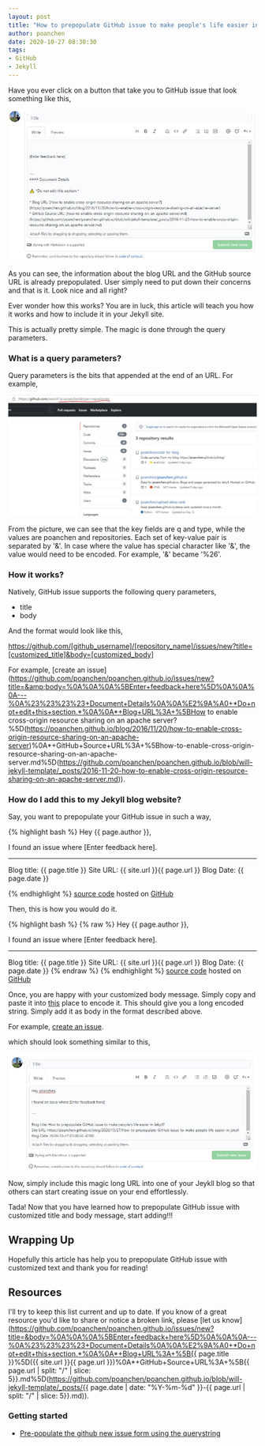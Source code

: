 ```yaml
---
layout: post
title: "How to prepopulate GitHub issue to make people's life easier in Jekyll?"
author: poanchen
date: 2020-10-27 08:30:30
tags:
- GitHub
- Jekyll
---
```

Have you ever click on a button that take you to GitHub issue that look something like this,

<img src="\img\2020\10\27\How-to-prepopulate-GitHub-issue-to-make-people-life-easier-in-jekyll/githubissue.JPG" alt="githubissue">

As you can see, the information about the blog URL and the GitHub source URL is already prepopulated. User simply need to put down their concerns and that is it. Look nice and all right?

Ever wonder how this works? You are in luck, this article will teach you how it works and how to include it in your Jekyll site.

This is actually pretty simple. The magic is done through the query parameters.

### What is a query parameters?

Query parameters is the bits that appended at the end of an URL. For example,

<img src="\img\2020\10\27\How-to-prepopulate-GitHub-issue-to-make-people-life-easier-in-jekyll/queryparameters.JPG" alt="queryparameters">

From the picture, we can see that the key fields are q and type, while the values are poanchen and repositories. Each set of key-value pair is separated by '&'. In case where the value has special character like '&', the value would need to be encoded. For example, '&' became '%26'.

### How it works?

Natively, GitHub issue supports the following query parameters,

- title
- body

And the format would look like this,

https://github.com/[github_username]/[repository_name]/issues/new?title=[customized_title]&body=[customized_body]

For example, [create an issue](https://github.com/poanchen/poanchen.github.io/issues/new?title=&amp;body=%0A%0A%0A%5BEnter+feedback+here%5D%0A%0A%0A---%0A%23%23%23%23+Document+Details%0A%0A%E2%9A%A0+*Do+not+edit+this+section.*%0A%0A*+Blog+URL%3A+%5BHow to enable cross-origin resource sharing on an apache server?%5D(https://poanchen.github.io/blog/2016/11/20/how-to-enable-cross-origin-resource-sharing-on-an-apache-server)%0A*+GitHub+Source+URL%3A+%5Bhow-to-enable-cross-origin-resource-sharing-on-an-apache-server.md%5D(https://github.com/poanchen/poanchen.github.io/blob/will-jekyll-template/_posts/2016-11-20-how-to-enable-cross-origin-resource-sharing-on-an-apache-server.md)).

### How do I add this to my Jekyll blog website?

Say, you want to prepopulate your GitHub issue in such a way,

{% highlight bash %}
Hey {{ page.author }},

I found an issue where [Enter feedback here].

---

Blog title: {{ page.title }}
Site URL: {{ site.url }}{{ page.url }}
Blog Date: {{ page.date }}

{% endhighlight %}
<a href="https://github.com/poanchen/code-for-blog/blob/master/2020/10/27/How-to-prepopulate-GitHub-issue-to-make-people-life-easier-in-jekyll/afterrender.txt" target="_blank">source code</a> hosted on <a href="https://github.com" target="_blank">GitHub</a>

Then, this is how you would do it.

{% highlight bash %}
{% raw %}
Hey {{ page.author }},

I found an issue where [Enter feedback here].

---

Blog title: {{ page.title }}
Site URL: {{ site.url }}{{ page.url }}
Blog Date: {{ page.date }}
{% endraw %}
{% endhighlight %}
<a href="https://github.com/poanchen/code-for-blog/blob/master/2020/10/27/How-to-prepopulate-GitHub-issue-to-make-people-life-easier-in-jekyll/beforerender.txt" target="_blank">source code</a> hosted on <a href="https://github.com" target="_blank">GitHub</a>

Once, you are happy with your customized body message. Simply copy and paste it into [this](https://www.bing.com/search?q=url+encode) place to encode it. This should give you a long encoded string. Simply add it as body in the format described above.

For example, [create an issue](https://github.com/poanchen/poanchen.github.io/issues/new?title=&body=Hey+poanchen%2C%0A%0AI+found+an+issue+where+%5BEnter+feedback+here%5D%0A%0A---%0A%0ABlog+title%3A+How+to+prepopulate+GitHub+issue+to+make+people%27s+life+easier+in+Jekyll%3F%0ASite+URL%3A+https%3A%2F%2Fpoanchen.github.io%2Fblog%2F2020%2F10%2F27%2FHow-to-prepopulate-GitHub-issue-to-make-people-life-easier-in-jekyll%0ABlog+Date%3A+2020-10-27+01%3A30%3A30+-0700).

which should look something similar to this,

<img src="\img\2020\10\27\How-to-prepopulate-GitHub-issue-to-make-people-life-easier-in-jekyll/githubissuedone.JPG" alt="githubissuedone">

Now, simply include this magic long URL into one of your Jeykll blog so that others can start creating issue on your end effortlessly.

Tada! Now that you have learned how to prepopulate GitHub issue with customized title and body message, start adding!!!

## Wrapping Up

Hopefully this article has help you to prepopulate GitHub issue with customized text and thank you for reading!

## Resources

I'll try to keep this list current and up to date. If you know of a great resource you'd like to share or notice a broken link, please [let us know](https://github.com/poanchen/poanchen.github.io/issues/new?title=&body=%0A%0A%0A%5BEnter+feedback+here%5D%0A%0A%0A---%0A%23%23%23%23+Document+Details%0A%0A%E2%9A%A0+*Do+not+edit+this+section.*%0A%0A*+Blog+URL%3A+%5B{{ page.title }}%5D({{ site.url }}{{ page.url }})%0A*+GitHub+Source+URL%3A+%5B{{ page.url | split: "/" | slice: 5}}.md%5D(https://github.com/poanchen/poanchen.github.io/blob/will-jekyll-template/_posts/{{ page.date | date: "%Y-%m-%d" }}-{{ page.url | split: "/" | slice: 5}}.md)).

### Getting started

* [Pre-populate the github new issue form using the querystring](https://stackoverflow.com/questions/34146618/pre-populate-the-github-new-issue-form-using-the-querystring)

